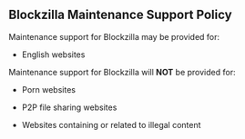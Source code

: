 ## Blockzilla Maintenance Support Policy

Maintenance support for Blockzilla may be provided for:

- English websites

Maintenance support for Blockzilla will **NOT** be provided for:

- Porn websites

- P2P file sharing websites
 
- Websites containing or related to illegal content

